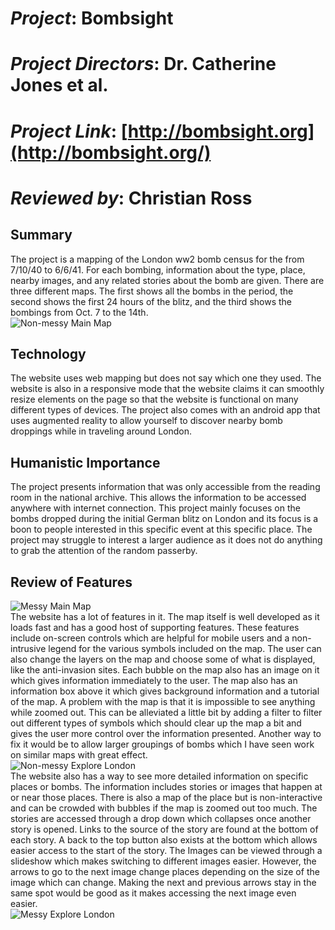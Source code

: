 # *Project*: Bombsight
# *Project Directors*: Dr. Catherine Jones et al.   
# *Project Link*: [http://bombsight.org](http://bombsight.org/)
# *Reviewed by*: Christian Ross
## Summary  
The project is a mapping of the London ww2 bomb census for the from 7/10/40 to 6/6/41. For each bombing, information about the type, place, nearby images, and any related stories about the bomb are given. There are three different maps. The first shows all the bombs in the period, the second shows the first 24 hours of the blitz, and the third shows the bombings from Oct. 7 to the 14th.  
![Non-messy Main Map][Non-messy Main Map]   
## Technology  
The website uses web mapping but does not say which one they used. The website is also in a responsive mode that the website claims it can smoothly resize elements on the page so that the website is functional on many different types of devices. The project also comes with an android app that uses augmented reality to allow yourself to discover nearby bomb droppings while in traveling around London.   
## Humanistic Importance   
The project presents information that was only accessible from the reading room in the national archive. This allows the information to be accessed anywhere with internet connection. This project mainly focuses on the bombs dropped during the initial German blitz on London and its focus is a boon to people interested in this specific event at this specific place. The project may struggle to interest a larger audience as it does not do anything to grab the attention of the random passerby.   
## Review of Features  
![Messy Main Map][Messy Main Map]   
The website has a lot of features in it. The map itself is well developed as it loads fast and has a good host of supporting features. These features include on-screen controls which are helpful for mobile users and a non-intrusive legend for the various symbols included on the map. The user can also change the layers on the map and choose some of what is displayed, like the anti-invasion sites. Each bubble on the map also has an image on it which gives information immediately to the user. The map also has an information box above it which gives background information and a tutorial of the map. A problem with the map is that it is impossible to see anything while zoomed out. This can be alleviated a little bit by adding a filter to filter out different types of symbols which should clear up the map a bit and gives the user more control over the information presented. Another way to fix it would be to allow larger groupings of bombs which I have seen work on similar maps with great effect.   
![Non-messy Explore London][Non-messy Explore London]   
The website also has a way to see more detailed information on specific places or bombs. The information includes stories or images that happen at or near those places. There is also a map of the place but is non-interactive and can be crowded with bubbles if the map is zoomed out too much. The stories are accessed through a drop down which collapses once another story is opened. Links to the source of the story are found at the bottom of each story. A back to the top button also exists at the bottom which allows easier access to the start of the story. The Images can be viewed through a slideshow which makes switching to different images easier. However, the arrows to go to the next image change places depending on the size of the image which can change. Making the next and previous arrows stay in the same spot would be good as it makes accessing the next image even easier.  
![Messy Explore London][Messy Explore London]  

 
 

 


[Non-messy Explore London]: https://christianross18.github.io/Blogs/images/CleanEX.png  
[Non-messy Main Map]: https://christianross18.github.io/Blogs/images/CleanMAP.png  
[Messy Explore London]: https://christianross18.github.io/Blogs/images/CrowdEX.png  
[Messy Main Map]: https://christianross18.github.io/Blogs/images/CrowdMAP.png  
